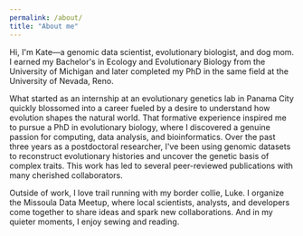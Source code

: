 ```yaml
---
permalink: /about/
title: "About me"
---
```


Hi, I'm Kate—a genomic data scientist, evolutionary biologist, and dog mom. I earned my Bachelor's in Ecology and Evolutionary Biology from the University of Michigan and later completed my PhD in the same field at the University of Nevada, Reno.

What started as an internship at an evolutionary genetics lab in Panama City quickly blossomed into a career fueled by a desire to understand how evolution shapes the natural world. That formative experience inspired me to pursue a PhD in evolutionary biology, where I discovered a genuine passion for computing, data analysis, and bioinformatics. Over the past three years as a postdoctoral researcher, I've been using genomic datasets to reconstruct evolutionary histories and uncover the genetic basis of complex traits. This work has led to several peer-reviewed publications with many cherished collaborators. 

Outside of work, I love trail running with my border collie, Luke. I organize the Missoula Data Meetup, where local scientists, analysts, and developers come together to share ideas and spark new collaborations. And in my quieter moments, I enjoy sewing and reading.

